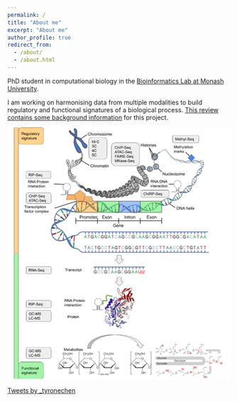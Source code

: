 ```yaml
---
permalink: /
title: "About me"
excerpt: "About me"
author_profile: true
redirect_from:
  - /about/
  - /about.html
---
```


PhD student in computational biology in the [Bioinformatics Lab at Monash University](https://bioinformaticslab.erc.monash.edu/).

I am working on harmonising data from multiple modalities to build regulatory and functional signatures of a biological process. [This review contains some background information](https://doi.org/10.1093/gigascience/giaa064) for this project.

![](../files/omics0.png)

<a class="twitter-timeline" data-width="800" data-height="640" href="https://twitter.com/tyrone__chen?ref_src=twsrc%5Etfw">Tweets by _tyronechen</a> <script async src="https://platform.twitter.com/widgets.js" charset="utf-8"></script>
